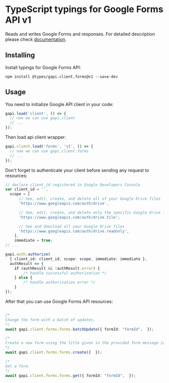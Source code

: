 # TypeScript typings for Google Forms API v1

Reads and writes Google Forms and responses.
For detailed description please check [documentation](https://developers.google.com/forms/api).

## Installing

Install typings for Google Forms API:

```
npm install @types/gapi.client.forms@v1 --save-dev
```

## Usage

You need to initialize Google API client in your code:

```typescript
gapi.load('client', () => {
  // now we can use gapi.client
  // ...
});
```

Then load api client wrapper:

```typescript
gapi.client.load('forms', 'v1', () => {
  // now we can use gapi.client.forms
  // ...
});
```

Don't forget to authenticate your client before sending any request to resources:

```typescript
// declare client_id registered in Google Developers Console
var client_id = '',
  scope = [ 
      // See, edit, create, and delete all of your Google Drive files
      'https://www.googleapis.com/auth/drive',

      // See, edit, create, and delete only the specific Google Drive files you use with this app
      'https://www.googleapis.com/auth/drive.file',

      // See and download all your Google Drive files
      'https://www.googleapis.com/auth/drive.readonly',
    ],
    immediate = true;
// ...

gapi.auth.authorize(
  { client_id: client_id, scope: scope, immediate: immediate },
  authResult => {
    if (authResult && !authResult.error) {
        /* handle successful authorization */
    } else {
        /* handle authorization error */
    }
});
```

After that you can use Google Forms API resources:

```typescript

/*
Change the form with a batch of updates.
*/
await gapi.client.forms.forms.batchUpdate({ formId: "formId",  });

/*
Create a new form using the title given in the provided form message in the request. *Important:* Only the form.info.title and form.info.document_title fields are copied to the new form. All other fields including the form description, items and settings are disallowed. To create a new form and add items, you must first call forms.create to create an empty form with a title and (optional) document title, and then call forms.update to add the items.
*/
await gapi.client.forms.forms.create({  });

/*
Get a form.
*/
await gapi.client.forms.forms.get({ formId: "formId",  });
```
